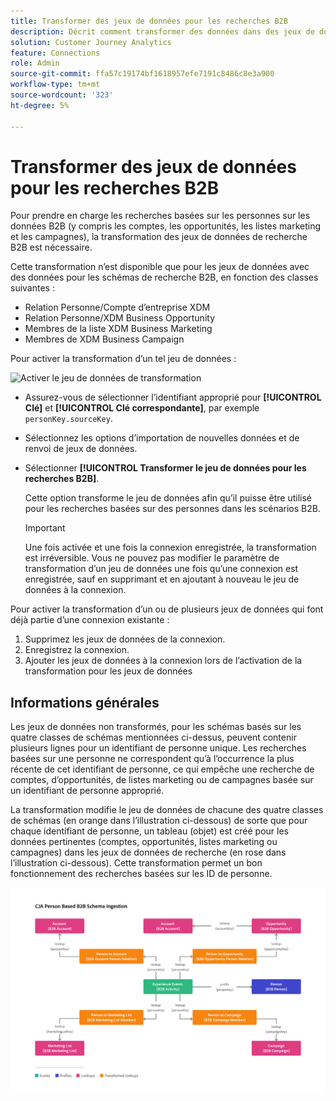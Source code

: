 ```yaml
---
title: Transformer des jeux de données pour les recherches B2B
description: Décrit comment transformer des données dans des jeux de données de schémas de recherche B2B spécifiques.
solution: Customer Journey Analytics
feature: Connections
role: Admin
source-git-commit: ffa57c19174bf1618957efe7191c8486c8e3a900
workflow-type: tm+mt
source-wordcount: '323'
ht-degree: 5%

---
```


# Transformer des jeux de données pour les recherches B2B

Pour prendre en charge les recherches basées sur les personnes sur les données B2B (y compris les comptes, les opportunités, les listes marketing et les campagnes), la transformation des jeux de données de recherche B2B est nécessaire.

Cette transformation n’est disponible que pour les jeux de données avec des données pour les schémas de recherche B2B, en fonction des classes suivantes :

* Relation Personne/Compte d’entreprise XDM
* Relation Personne/XDM Business Opportunity
* Membres de la liste XDM Business Marketing
* Membres de XDM Business Campaign

Pour activer la transformation d’un tel jeu de données :

![Activer le jeu de données de transformation](assets/transform-dataset.gif)

* Assurez-vous de sélectionner l’identifiant approprié pour **[!UICONTROL Clé]** et **[!UICONTROL Clé correspondante]**, par exemple `personKey.sourceKey`.

* Sélectionnez les options d’importation de nouvelles données et de renvoi de jeux de données.

* Sélectionner **[!UICONTROL Transformer le jeu de données pour les recherches B2B]**.

  Cette option transforme le jeu de données afin qu’il puisse être utilisé pour les recherches basées sur des personnes dans les scénarios B2B.


  >[!IMPORTANT]
  >
  >Une fois activée et une fois la connexion enregistrée, la transformation est irréversible. Vous ne pouvez pas modifier le paramètre de transformation d’un jeu de données une fois qu’une connexion est enregistrée, sauf en supprimant et en ajoutant à nouveau le jeu de données à la connexion.

Pour activer la transformation d’un ou de plusieurs jeux de données qui font déjà partie d’une connexion existante :

1. Supprimez les jeux de données de la connexion.
1. Enregistrez la connexion.
1. Ajouter les jeux de données à la connexion lors de l’activation de la transformation pour les jeux de données

## Informations générales

Les jeux de données non transformés, pour les schémas basés sur les quatre classes de schémas mentionnées ci-dessus, peuvent contenir plusieurs lignes pour un identifiant de personne unique. Les recherches basées sur une personne ne correspondent qu’à l’occurrence la plus récente de cet identifiant de personne, ce qui empêche une recherche de comptes, d’opportunités, de listes marketing ou de campagnes basée sur un identifiant de personne approprié.

La transformation modifie le jeu de données de chacune des quatre classes de schémas (en orange dans l’illustration ci-dessous) de sorte que pour chaque identifiant de personne, un tableau (objet) est créé pour les données pertinentes (comptes, opportunités, listes marketing ou campagnes) dans les jeux de données de recherche (en rose dans l’illustration ci-dessous). Cette transformation permet un bon fonctionnement des recherches basées sur les ID de personne.

![Schémas B2B](./assets/b2b-schemas.svg)
